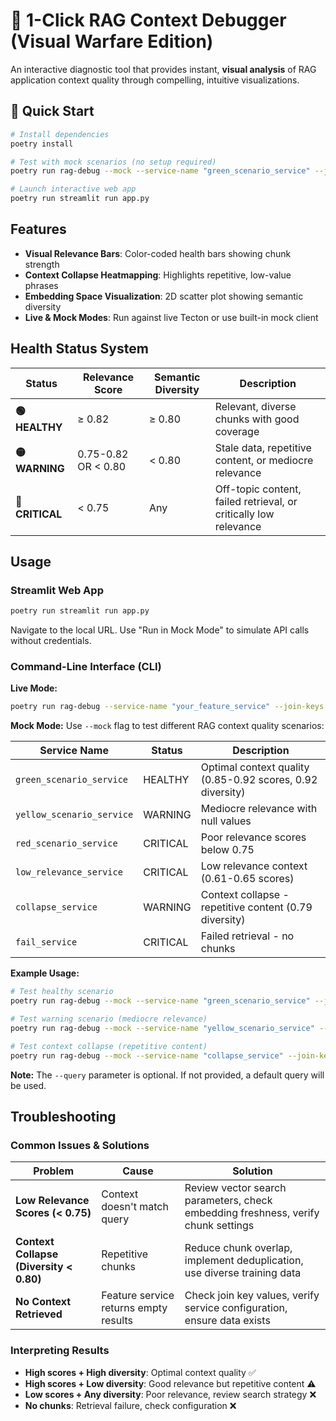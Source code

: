 # 🔬 1-Click RAG Context Debugger (Visual Warfare Edition)

An interactive diagnostic tool that provides instant, **visual analysis** of RAG application context quality through compelling, intuitive visualizations.

## 🚀 Quick Start

```bash
# Install dependencies
poetry install

# Test with mock scenarios (no setup required)
poetry run rag-debug --mock --service-name "green_scenario_service" --join-keys '{"user_id": "test"}'

# Launch interactive web app
poetry run streamlit run app.py
```

## Features

- **Visual Relevance Bars**: Color-coded health bars showing chunk strength
- **Context Collapse Heatmapping**: Highlights repetitive, low-value phrases
- **Embedding Space Visualization**: 2D scatter plot showing semantic diversity
- **Live & Mock Modes**: Run against live Tecton or use built-in mock client

## Health Status System

| Status | Relevance Score | Semantic Diversity | Description |
|--------|----------------|-------------------|-------------|
| **🟢 HEALTHY** | ≥ 0.82 | ≥ 0.80 | Relevant, diverse chunks with good coverage |
| **🟡 WARNING** | 0.75-0.82 OR < 0.80 | < 0.80 | Stale data, repetitive content, or mediocre relevance |
| **🔴 CRITICAL** | < 0.75 | Any | Off-topic content, failed retrieval, or critically low relevance |

## Usage

### Streamlit Web App
```bash
poetry run streamlit run app.py
```
Navigate to the local URL. Use "Run in Mock Mode" to simulate API calls without credentials.

### Command-Line Interface (CLI)

**Live Mode:**
```bash
poetry run rag-debug --service-name "your_feature_service" --join-keys '{"user_id": "xyz-123"}'
```

**Mock Mode:**
Use `--mock` flag to test different RAG context quality scenarios:

| Service Name | Status | Description |
|--------------|--------|-------------|
| `green_scenario_service` | HEALTHY | Optimal context quality (0.85-0.92 scores, 0.92 diversity) |
| `yellow_scenario_service` | WARNING | Mediocre relevance with null values |
| `red_scenario_service` | CRITICAL | Poor relevance scores below 0.75 |
| `low_relevance_service` | CRITICAL | Low relevance context (0.61-0.65 scores) |
| `collapse_service` | WARNING | Context collapse - repetitive content (0.79 diversity) |
| `fail_service` | CRITICAL | Failed retrieval - no chunks |

**Example Usage:**
```bash
# Test healthy scenario
poetry run rag-debug --mock --service-name "green_scenario_service" --join-keys '{"user_id": "any"}'

# Test warning scenario (mediocre relevance)
poetry run rag-debug --mock --service-name "yellow_scenario_service" --join-keys '{"user_id": "any"}'

# Test context collapse (repetitive content)
poetry run rag-debug --mock --service-name "collapse_service" --join-keys '{"user_id": "any"}'
```

**Note:** The `--query` parameter is optional. If not provided, a default query will be used.

## Troubleshooting

### Common Issues & Solutions

| Problem | Cause | Solution |
|---------|-------|----------|
| **Low Relevance Scores (< 0.75)** | Context doesn't match query | Review vector search parameters, check embedding freshness, verify chunk settings |
| **Context Collapse (Diversity < 0.80)** | Repetitive chunks | Reduce chunk overlap, implement deduplication, use diverse training data |
| **No Context Retrieved** | Feature service returns empty results | Check join key values, verify service configuration, ensure data exists |

### Interpreting Results

- **High scores + High diversity**: Optimal context quality ✅
- **High scores + Low diversity**: Good relevance but repetitive content ⚠️
- **Low scores + Any diversity**: Poor relevance, review search strategy ❌
- **No chunks**: Retrieval failure, check configuration ❌